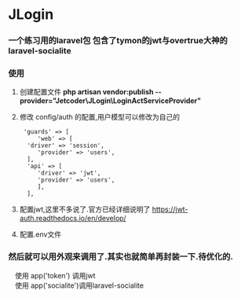 # JLogin

### 一个练习用的laravel包  包含了tymon的jwt与overtrue大神的laravel-socialite
### 使用

1. 创建配置文件 **php artisan vendor:publish --provider="Jetcoder\JLogin\LoginActServiceProvider"**


2. 修改 config/auth 的配置,用户模型可以修改为自己的


        'guards' => [
            'web' => [
         'driver' => 'session',
            'provider' => 'users',
         ],
         'api' => [
            'driver' => 'jwt',
            'provider' => 'users',
            ],
         ],


  
3. 配置jwt,这里不多说了.官方已经详细说明了 https://jwt-auth.readthedocs.io/en/develop/

4. 配置.env文件

### 然后就可以用外观来调用了.其实也就简单再封装一下.待优化的.
&emsp;使用 app('token') 调用jwt  
&emsp;使用 app('socialite')调用laravel-socialite
